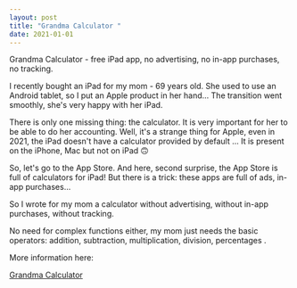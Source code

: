 ```yaml
---
layout: post
title: "Grandma Calculator "
date: 2021-01-01
---
```


Grandma Calculator - free iPad app, no advertising, no in-app purchases, no tracking.

I recently bought an iPad for my mom - 69 years old. She used to use an Android tablet, so I put an Apple product in her hand... The transition went smoothly, she's very happy with her iPad.

There is only one missing thing: the calculator. It is very important for her to be able to do her accounting. Well, it's a strange thing for Apple, even in 2021, the iPad doesn't have a calculator provided by default ... It is present on the iPhone, Mac but not on iPad 🙃

So, let's go to the App Store. And here, second surprise, the App Store is full of calculators for iPad! But there is a trick: these apps are full of ads, in-app purchases...

So I wrote for my mom a calculator without advertising, without in-app purchases, without tracking.

No need for complex functions either, my mom just needs the basic operators: addition, subtraction, multiplication, division, percentages .

More information here:

[Grandma Calculator](http://www.jeyries.fr/calculator)
